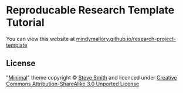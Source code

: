 # Reproducable Research Template Tutorial

You can view this website at [mindymallory.github.io/research-project-template](mindymallory.github.io/research-project-template)

## License

 
"[Minimal](https://github.com/orderedlist/minimal)" theme copyright © [Steve Smith](http://orderedlist.com/) and licenced under [Creative Commons Attribution-ShareAlike 3.0 Unported License](http://creativecommons.org/licenses/by-sa/3.0/)




